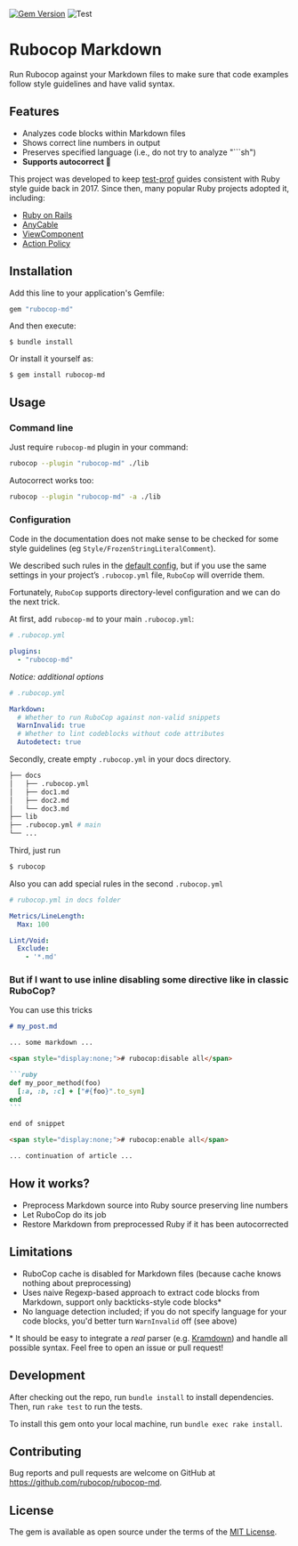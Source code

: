 [![Gem Version](https://badge.fury.io/rb/rubocop-md.svg)](http://badge.fury.io/rb/rubocop-md)
![Test](https://github.com/rubocop/rubocop-md/workflows/Test/badge.svg)

# Rubocop Markdown

Run Rubocop against your Markdown files to make sure that code examples follow style guidelines and have valid syntax.

## Features

- Analyzes code blocks within Markdown files
- Shows correct line numbers in output
- Preserves specified language (i.e., do not try to analyze "\`\`\`sh")
- **Supports autocorrect 📝**

This project was developed to keep [test-prof](https://github.com/test-prof/test-prof) guides consistent with Ruby style guide back in 2017. Since then, many popular Ruby projects adopted it, including:

- [Ruby on Rails](https://github.com/rails/rails)
- [AnyCable](https://github.com/anycable/anycable)
- [ViewComponent](https://github.com/ViewComponent/view_component)
- [Action Policy](https://github.com/palkan/action_policy)

## Installation

Add this line to your application's Gemfile:

```ruby
gem "rubocop-md"
```

And then execute:

    $ bundle install

Or install it yourself as:

    $ gem install rubocop-md

## Usage

### Command line

Just require `rubocop-md` plugin in your command:

```sh
rubocop --plugin "rubocop-md" ./lib
```

Autocorrect works too:

```sh
rubocop --plugin "rubocop-md" -a ./lib
```

### Configuration

Code in the documentation does not make sense to be checked for some style guidelines (eg `Style/FrozenStringLiteralComment`).

We described such rules in the [default config](config/default.yml), but if you use the same settings in your project’s `.rubocop.yml` file, `RuboCop` will override them.

Fortunately, `RuboCop` supports directory-level configuration and we can do the next trick.

At first, add `rubocop-md` to your main `.rubocop.yml`:

```yml
# .rubocop.yml

plugins:
  - "rubocop-md"
```

*Notice: additional options*

```yml
# .rubocop.yml

Markdown:
  # Whether to run RuboCop against non-valid snippets
  WarnInvalid: true
  # Whether to lint codeblocks without code attributes
  Autodetect: true
```

Secondly, create empty `.rubocop.yml` in your docs directory.

```bash
├── docs
│   ├── .rubocop.yml
│   ├── doc1.md
│   ├── doc2.md
│   └── doc3.md
├── lib
├── .rubocop.yml # main
└── ...
```

Third, just run

```bash
$ rubocop
```

Also you can add special rules in the second `.rubocop.yml`

```yml
# rubocop.yml in docs folder

Metrics/LineLength:
  Max: 100

Lint/Void:
  Exclude:
    - '*.md'
```

### But if I want to use inline disabling some directive like in classic RuboCop?

You can use this tricks

````md
# my_post.md

... some markdown ...

<span style="display:none;"># rubocop:disable all</span>

```ruby
def my_poor_method(foo)
  [:a, :b, :c] + ["#{foo}".to_sym]
end
```

end of snippet

<span style="display:none;"># rubocop:enable all</span>

... continuation of article ...
````

## How it works?

- Preprocess Markdown source into Ruby source preserving line numbers
- Let RuboCop do its job
- Restore Markdown from preprocessed Ruby if it has been autocorrected

## Limitations

- RuboCop cache is disabled for Markdown files (because cache knows nothing about preprocessing)
- Uses naive Regexp-based approach to extract code blocks from Markdown, support only backticks-style code blocks\*
- No language detection included; if you do not specify language for your code blocks, you'd better turn `WarnInvalid` off (see above)

\* It should be easy to integrate a _real_ parser (e.g. [Kramdown](https://kramdown.gettalong.org)) and handle all possible syntax. Feel free to open an issue or pull request!

## Development

After checking out the repo, run `bundle install` to install dependencies. Then, run `rake test` to run the tests.

To install this gem onto your local machine, run `bundle exec rake install`.

## Contributing

Bug reports and pull requests are welcome on GitHub at https://github.com/rubocop/rubocop-md.

## License

The gem is available as open source under the terms of the [MIT License](http://opensource.org/licenses/MIT).

